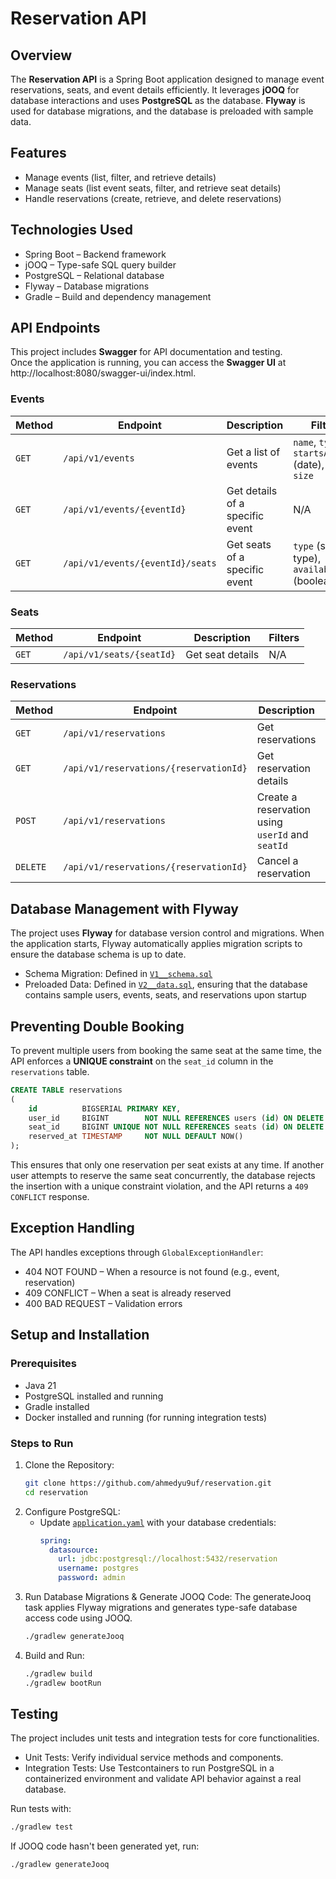# Reservation API

## Overview
The **Reservation API** is a Spring Boot application designed to manage event reservations, seats, and event details efficiently. It leverages **jOOQ** for database interactions and uses **PostgreSQL** as the database. **Flyway** is used for database migrations, and the database is preloaded with sample data.

## Features
- Manage events (list, filter, and retrieve details)
- Manage seats (list event seats, filter, and retrieve seat details)
- Handle reservations (create, retrieve, and delete reservations)

## Technologies Used
- Spring Boot – Backend framework
- jOOQ – Type-safe SQL query builder
- PostgreSQL – Relational database
- Flyway – Database migrations
- Gradle – Build and dependency management

## API Endpoints
This project includes **Swagger** for API documentation and testing.  
Once the application is running, you can access the **Swagger UI** at http://localhost:8080/swagger-ui/index.html.

### Events
| Method | Endpoint | Description | Filters |
|--------|----------|-------------|---------|
| `GET` | `/api/v1/events` | Get a list of events | `name`, `type`, `startsAfter` (date), `page`, `size` |
| `GET` | `/api/v1/events/{eventId}` | Get details of a specific event | N/A |
| `GET` | `/api/v1/events/{eventId}/seats` | Get seats of a specific event | `type` (seat type), `availableOnly` (boolean) |

### Seats
| Method | Endpoint | Description | Filters |
|--------|----------|-------------|---------|
| `GET` | `/api/v1/seats/{seatId}` | Get seat details | N/A |

### Reservations
| Method | Endpoint | Description | Filters |
|--------|----------|-------------|---------|
| `GET` | `/api/v1/reservations` | Get reservations | `eventId`, `userId` |
| `GET` | `/api/v1/reservations/{reservationId}` | Get reservation details | N/A |
| `POST` | `/api/v1/reservations` | Create a reservation using `userId` and `seatId` | N/A |
| `DELETE` | `/api/v1/reservations/{reservationId}` | Cancel a reservation | N/A |

## Database Management with Flyway
The project uses **Flyway** for database version control and migrations. When the application starts, Flyway automatically applies migration scripts to ensure the database schema is up to date.

- Schema Migration: Defined in [`V1__schema.sql`](src/main/resources/db/migration/V1__schema.sql)
- Preloaded Data: Defined in [`V2__data.sql`](src/main/resources/db/migration/V2__data.sql), ensuring that the database contains sample users, events, seats, and reservations upon startup

## Preventing Double Booking
To prevent multiple users from booking the same seat at the same time, the API enforces a **UNIQUE constraint** on the `seat_id` column in the `reservations` table.

```sql
CREATE TABLE reservations
(
    id          BIGSERIAL PRIMARY KEY,
    user_id     BIGINT        NOT NULL REFERENCES users (id) ON DELETE CASCADE,
    seat_id     BIGINT UNIQUE NOT NULL REFERENCES seats (id) ON DELETE CASCADE,
    reserved_at TIMESTAMP     NOT NULL DEFAULT NOW()
);
```

This ensures that only one reservation per seat exists at any time. If another user attempts to reserve the same seat concurrently, the database rejects the insertion with a unique constraint violation, and the API returns a `409 CONFLICT` response.

## Exception Handling
The API handles exceptions through `GlobalExceptionHandler`:
- 404 NOT FOUND – When a resource is not found (e.g., event, reservation)
- 409 CONFLICT – When a seat is already reserved
- 400 BAD REQUEST – Validation errors

## Setup and Installation

### Prerequisites
- Java 21
- PostgreSQL installed and running 
- Gradle installed
- Docker installed and running (for running integration tests)

### Steps to Run
1. Clone the Repository:
   ```bash
   git clone https://github.com/ahmedyu9uf/reservation.git
   cd reservation
   ```
2. Configure PostgreSQL:
   - Update [`application.yaml`](src/main/resources/application.yaml)  with your database credentials:
     ```yaml
     spring:
       datasource:
         url: jdbc:postgresql://localhost:5432/reservation
         username: postgres
         password: admin
     ```  
3. Run Database Migrations & Generate JOOQ Code:
   The generateJooq task applies Flyway migrations and generates type-safe database access code using JOOQ.
   ```bash
   ./gradlew generateJooq
   ```
4. Build and Run:
   ```bash
   ./gradlew build
   ./gradlew bootRun
   ```

## Testing
The project includes unit tests and integration tests for core functionalities.

- Unit Tests: Verify individual service methods and components.
- Integration Tests: Use Testcontainers to run PostgreSQL in a containerized environment and validate API behavior against a real database.

Run tests with:
```bash
./gradlew test
```
If JOOQ code hasn't been generated yet, run:
```bash
./gradlew generateJooq
```
